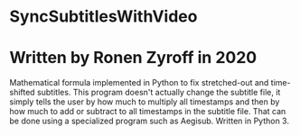 # SyncSubtitlesWithVideo
# Written by Ronen Zyroff in 2020
Mathematical formula implemented in Python to fix stretched-out and time-shifted subtitles.
This program doesn't actually change the subtitle file, it simply tells the user by how much to multiply all timestamps and then by how much to add or subtract to all timestamps in the subtitle file. That can be done using a specialized program such as Aegisub.
Written in Python 3.
